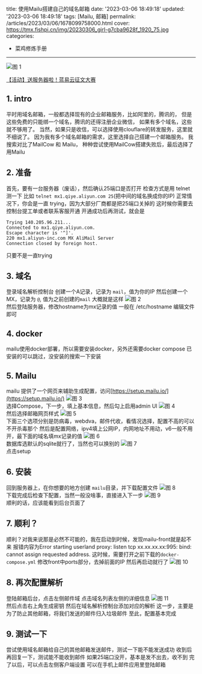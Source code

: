title: 使用Mailu搭建自己的域名邮箱
date: '2023-03-06 18:49:18'
updated: '2023-03-06 18:49:18'
tags: [Mailu, 邮箱]
permalink: /articles/2023/03/06/1678099758000.html
cover: https://tmx.fishpi.cn/img/20230306_girl-g7cba9628f_1920_75.jpg
categories: 
- 菜鸡修炼手册
---
![图 1](https://tmx.fishpi.cn/img/20230306_girl-g7cba9628f_1920_75.jpg)  

[【活动】送服务器啦！蓝易云征文大赛](https://fishpi.cn/article/1677580643943)


## 1. intro
平时用域名邮箱，一般都选择现有的企业邮箱服务，比如阿里的，腾讯的，
但是这些免费的只能绑一个域名，腾讯的还得注册企业微信，
如果有多个域名，这些就不够用了。
当然，如果只是收信，可以选择使用clouflare的转发服务，这里就不细说了。
因为我有多个域名邮箱的需求，这里选择自己搭建一个邮箱服务。
我搜索对比了MailCow 和 Mailu，
种种尝试使用MailCow搭建失败后，最后选择了用Mailu

## 2. 准备
首先，要有一台服务器（废话），然后确认25端口是否打开
检查方式是用 telnet 测一下 比如 `telnet mx1.qiye.aliyun.com 25`(把中间的域名换成你的IP)
正常情况下，你会是一直 trying，因为大部分厂商都是把25端口关掉的
这时候你需要去控制台提工单或者联系客服开通
开通成功后再测试，就会是
```
Trying 140.205.96.211...
Connected to mx1.qiye.aliyun.com.
Escape character is '^]'.
220 mx1.aliyun-inc.com MX AliMail Server
Connection closed by foreign host.
```
只要不是一直trying

## 3. 域名
登录域名解析控制台
创建一个A记录，记录为 `mail`，值为你的IP
然后创建一个MX，记录为 `@`, 值为之前创建的`mail`
大概就是这样
![图 2](https://tmx.fishpi.cn/img/20230306_pic_1678100971176_98.png)  
然后登陆服务器，修改hostname为mx记录的值
一般在 /etc/hostname 编辑文件即可

## 4. docker
mailu使用docker部署，所以需要安装docker，另外还需要docker compose
已安装的可以跳过，没安装的搜索一下安装

## 5. Mailu
mailu 提供了一个网页来辅助生成配置，访问[https://setup.mailu.io/](https://setup.mailu.io/)
![图 3](https://tmx.fishpi.cn/img/20230306_pic_1678101292839_35.png)  
选择Compose，下一步，填上基本信息，然后勾上启用admin UI
![图 4](https://tmx.fishpi.cn/img/20230306_pic_1678101577553_51.png)  
然后选择邮箱网页样式
![图 5](https://tmx.fishpi.cn/img/20230306_pic_1678101638978_83.png)  
下面三个选项分别是防病毒，webdva，邮件代收，看情况选择，配置不高的可以不开杀毒那个
然后是配置网络，ipv4填上公网IP，内网地址不用动，v6一般不用开，最下面的域名填mx记录的值
![图 6](https://tmx.fishpi.cn/img/20230306_pic_1678101779997_48.png)  
数据库选默认的sqlite就行了，当然也可以换别的
![图 7](https://tmx.fishpi.cn/img/20230306_pic_1678101872254_55.png)  
点击setup

## 6. 安装
回到服务器上，在你想要的地方创建 `mailu`目录，并下载配置文件
![图 8](https://tmx.fishpi.cn/img/20230306_pic_1678101977077_50.png)  
下载完成后检查下配置，当然一般没啥事，直接进入下一步
![图 9](https://tmx.fishpi.cn/img/20230306_pic_1678102060051_35.png)  
顺利的话，应该能看到后台页面了

## 7. 顺利？
顺利？对我来说那是必然不可能的，我在启动到时候，发现mailu-front就是起不来
报错内容为Error starting userland proxy: listen tcp xx.xx.xx.xx:995: bind: cannot assign requested address.
这时候，需要打开之前下载的`docker-compose.yml`
修改front中ports部分，去掉前面的IP
然后再启动就行了
![图 10](https://tmx.fishpi.cn/img/20230306_pic_1678103654058_98.png)  

## 8. 再次配置解析
登陆邮箱后台，点击左侧邮件域
点击域名列表左侧的详细信息
![图 11](https://tmx.fishpi.cn/img/20230306_pic_1678103764332_28.png)  
然后点击右上角生成密钥
然后在域名解析控制台添加对应的解析
这一步，主要是为了防止其他邮箱，将我们发送的邮件归入垃圾邮件
至此，配置基本完成

## 9. 测试一下
尝试使用域名邮箱给自己的其他邮箱发送邮件，测试一下能不能发送成功
收到后再回复一下，测试能不能收到邮件
如果25端口没开，基本是发不出去，收不到
完了以后，可以点击左侧客户端设置
可以在手机上邮件应用里登陆邮箱

